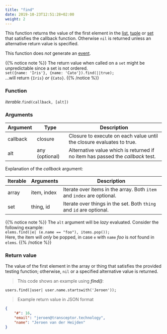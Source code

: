 ```yaml
---
title: "find"
date: 2019-10-23T12:51:28+02:00
weight: 2
---
```


This function returns the value of the first element in the [list](../../list), [tuple](../../tuple) or [set](../../set) that satisfies the callback function.
Otherwise `nil` is returned unless an alternative return value is specified.

This function does *not* generate an [event](../../../events).

{{% notice note %}}
The return value when called on a `set` might be unpredictable since a set is not ordered. \
`set({name: 'Iris'}, {name: 'Cato'}).find(||true);` \
...will return `{Iris}` *or* ``{Cato}``.
{{% /notice %}}

### Function
*iterable*.`find(callback, [alt])`

### Arguments
Argument | Type | Description
-------- | ---- | -----------
callback | closure | Closure to execute on each value until the closure evaluates to true.
alt | any (optional) | Alternative value which is returned if no item has passed the *callback* test.

Explanation of the *callback* argument:

Iterable | Arguments   | Description
-------- | ----------- | -----------
array    | item, index | Iterate over items in the array. Both `item` and `index` are optional.
set      | thing, id   | Iterate over things in the set. Both `thing` and `id` are optional.

{{% notice note %}}
The `alt` argument will be *lazy* evaluated. Consider the following example: \
`elems.find(|e| (e.name == "foo"), items.pop());` \
Here, the item will *only* be popped, in case `e` with `name` *foo* is *not* found in `elems`.
{{% /notice %}}

### Return value
The value of the first element in the array or thing that satisfies the provided testing function;
otherwise, `nil` or a specified alternative value is returned.

> This code shows an example using ***find()***:

```thingsdb,syntax_only
users.find(|user| user.name.startswith('Jeroen'));
```

> Example return value in JSON format

```json
{
    "#": 16,
    "email": "jeroen@transceptor.technology",
    "name": "Jeroen van der Heijden"
}
```
